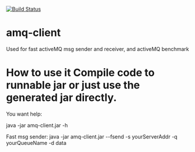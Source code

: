 [![Build Status](https://travis-ci.org/sammylp/amq-client.svg?branch=master)](https://travis-ci.org/sammylp/amq-client)

# amq-client

Used for fast activeMQ msg sender and receiver, and activeMQ benchmark

# How to use it Compile code to runnable jar or just use the generated jar directly.

You want help: 

java -jar amq-client.jar -h

Fast msg sender: java -jar amq-client.jar --fsend -s yourServerAddr -q yourQueueName -d data
